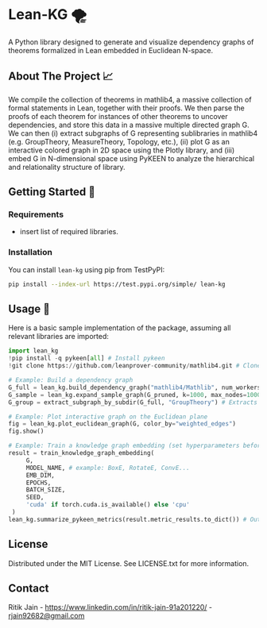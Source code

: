 # Lean-KG 🌪️

A Python library designed to generate and visualize dependency graphs of theorems formalized in Lean embedded in Euclidean N-space.

## About The Project 📈
We compile the collection of theorems in mathlib4, a massive collection of formal statements in Lean, together with their proofs. We then parse the proofs of each theorem for instances of other theorems to uncover dependencies, and store this data in a massive multiple directed graph G. We can then (i) extract subgraphs of G representing sublibraries in mathlib4 (e.g. GroupTheory, MeasureTheory, Topology, etc.), (ii) plot G as an interactive colored graph in 2D space using the Plotly library, and (iii) embed G in N-dimensional space using PyKEEN to analyze the hierarchical and relationality structure of library.

## Getting Started 🚀

### Requirements
* insert list of required libraries.

### Installation

You can install `lean-kg` using pip from TestPyPI:
```bash
pip install --index-url https://test.pypi.org/simple/ lean-kg
```
## Usage 🤖

Here is a basic sample implementation of the package, assuming all relevant libraries are imported:
```python
import lean_kg
!pip install -q pykeen[all] # Install pykeen
!git clone https://github.com/leanprover-community/mathlib4.git # Clone mathlib4

# Example: Build a dependency graph
G_full = lean_kg.build_dependency_graph("mathlib4/Mathlib", num_workers=4) # Builds full dependency graph
G_sample = lean_kg.expand_sample_graph(G_pruned, k=1000, max_nodes=1000) # Samples a random subgraph of 1000 nodes
G_group = extract_subgraph_by_subdir(G_full, "GroupTheory") # Extracts subgraph of statements from Group Theory

# Example: Plot interactive graph on the Euclidean plane
fig = lean_kg.plot_euclidean_graph(G, color_by="weighted_edges")
fig.show()

# Example: Train a knowledge graph embedding (set hyperparameters beforehand).
result = train_knowledge_graph_embedding(
     G,
     MODEL_NAME, # example: BoxE, RotateE, ConvE...
     EMB_DIM,
     EPOCHS,
     BATCH_SIZE,
     SEED,
     'cuda' if torch.cuda.is_available() else 'cpu'
 )
lean_kg.summarize_pykeen_metrics(result.metric_results.to_dict()) # Outputs performance metrics of the embedding (MR, MRR, Hits@k)
```

## License
Distributed under the MIT License. See LICENSE.txt for more information.

## Contact
Ritik Jain - https://www.linkedin.com/in/ritik-jain-91a201220/ - rjain92682@gmail.com
